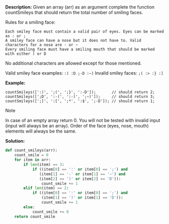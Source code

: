 ## 

**Description:**
Given an array (arr) as an argument complete the function countSmileys that should return the total number of smiling faces.

Rules for a smiling face:

    Each smiley face must contain a valid pair of eyes. Eyes can be marked as : or ;
    A smiley face can have a nose but it does not have to. Valid characters for a nose are - or ~
    Every smiling face must have a smiling mouth that should be marked with either ) or D

No additional characters are allowed except for those mentioned.

Valid smiley face examples: `:) :D ;-D :~)`
Invalid smiley faces: `;( :> :} :]`

**Example:**

```
countSmileys([':)', ';(', ';}', ':-D']);       // should return 2;
countSmileys([';D', ':-(', ':-)', ';~)']);     // should return 3;
countSmileys([';]', ':[', ';*', ':$', ';-D']); // should return 1;
```
Note

In case of an empty array return 0. You will not be tested with invalid input (input will always be an array). Order of the face (eyes, nose, mouth) elements will always be the same.

**Solution:**

```python
def count_smileys(arr):
    count_smile = 0
    for item in arr:
        if len(item) == 3:
            if ((item[0] == ':' or item[0] == ';') and
               (item[1] == '-' or item[1] == '~') and
               (item[2] == ')' or item[2] == 'D')):
                count_smile += 1
        elif len(item) == 2:
            if ((item[0] == ':' or item[0] == ';') and 
                (item[1] == ')' or item[1] == 'D')):
                count_smile += 1
        else:
            count_smile += 0
    return count_smile
```

